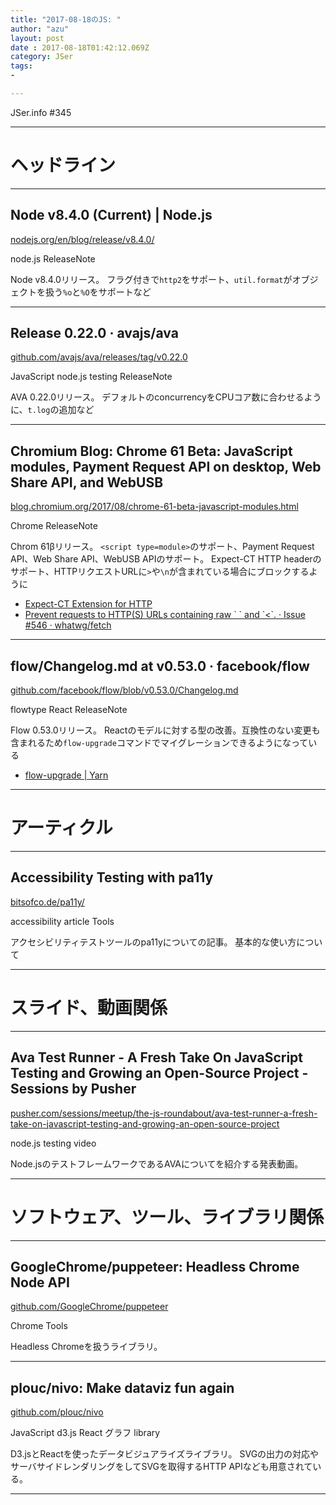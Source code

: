 ```yaml
---
title: "2017-08-18のJS: "
author: "azu"
layout: post
date : 2017-08-18T01:42:12.069Z
category: JSer
tags:
-

---
```


JSer.info #345

----

<h1 class="site-genre">ヘッドライン</h1>

----

## Node v8.4.0 (Current) | Node.js
[nodejs.org/en/blog/release/v8.4.0/](https://nodejs.org/en/blog/release/v8.4.0/ "Node v8.4.0 (Current) | Node.js")
<p class="jser-tags jser-tag-icon"><span class="jser-tag">node.js</span> <span class="jser-tag">ReleaseNote</span></p>

Node v8.4.0リリース。
フラグ付きで`http2`をサポート、`util.format`がオブジェクトを扱う`%o`と`%O`をサポートなど


----

## Release 0.22.0 · avajs/ava
[github.com/avajs/ava/releases/tag/v0.22.0](https://github.com/avajs/ava/releases/tag/v0.22.0 "Release 0.22.0 · avajs/ava")
<p class="jser-tags jser-tag-icon"><span class="jser-tag">JavaScript</span> <span class="jser-tag">node.js</span> <span class="jser-tag">testing</span> <span class="jser-tag">ReleaseNote</span></p>

AVA 0.22.0リリース。
デフォルトのconcurrencyをCPUコア数に合わせるように、`t.log`の追加など


----

## Chromium Blog: Chrome 61 Beta: JavaScript modules, Payment Request API on desktop, Web Share API, and WebUSB
[blog.chromium.org/2017/08/chrome-61-beta-javascript-modules.html](https://blog.chromium.org/2017/08/chrome-61-beta-javascript-modules.html "Chromium Blog: Chrome 61 Beta: JavaScript modules, Payment Request API on desktop, Web Share API, and WebUSB")
<p class="jser-tags jser-tag-icon"><span class="jser-tag">Chrome</span> <span class="jser-tag">ReleaseNote</span></p>

Chrom 61βリリース。
`<script type=module>`のサポート、Payment Request API、Web Share API、WebUSB APIのサポート。
Expect-CT HTTP headerのサポート、HTTPリクエストURLに`>`や`\n`が含まれている場合にブロックするように

- [Expect-CT Extension for HTTP](http://httpwg.org/http-extensions/expect-ct.html "Expect-CT Extension for HTTP")
- [Prevent requests to HTTP(S) URLs containing raw \`
\` and \`&lt;\`. · Issue #546 · whatwg/fetch](https://github.com/whatwg/fetch/issues/546 "Prevent requests to HTTP(S) URLs containing raw \&#x60;
\&#x60; and \&#x60;&amp;lt;\&#x60;. · Issue #546 · whatwg/fetch")

----

## flow/Changelog.md at v0.53.0 · facebook/flow
[github.com/facebook/flow/blob/v0.53.0/Changelog.md](https://github.com/facebook/flow/blob/v0.53.0/Changelog.md "flow/Changelog.md at v0.53.0 · facebook/flow")
<p class="jser-tags jser-tag-icon"><span class="jser-tag">flowtype</span> <span class="jser-tag">React</span> <span class="jser-tag">ReleaseNote</span></p>

Flow 0.53.0リリース。
Reactのモデルに対する型の改善。互換性のない変更も含まれるため`flow-upgrade`コマンドでマイグレーションできるようになっている

- [flow-upgrade | Yarn](https://yarnpkg.com/en/package/flow-upgrade "flow-upgrade | Yarn")

----
<h1 class="site-genre">アーティクル</h1>

----

## Accessibility Testing with pa11y
[bitsofco.de/pa11y/](https://bitsofco.de/pa11y/ "Accessibility Testing with pa11y")
<p class="jser-tags jser-tag-icon"><span class="jser-tag">accessibility</span> <span class="jser-tag">article</span> <span class="jser-tag">Tools</span></p>

アクセシビリティテストツールのpa11yについての記事。
基本的な使い方について


----
<h1 class="site-genre">スライド、動画関係</h1>

----

## Ava Test Runner - A Fresh Take On JavaScript Testing and Growing an Open-Source Project - Sessions by Pusher
[pusher.com/sessions/meetup/the-js-roundabout/ava-test-runner-a-fresh-take-on-javascript-testing-and-growing-an-open-source-project](https://pusher.com/sessions/meetup/the-js-roundabout/ava-test-runner-a-fresh-take-on-javascript-testing-and-growing-an-open-source-project "Ava Test Runner - A Fresh Take On JavaScript Testing and Growing an Open-Source Project - Sessions by Pusher")
<p class="jser-tags jser-tag-icon"><span class="jser-tag">node.js</span> <span class="jser-tag">testing</span> <span class="jser-tag">video</span></p>

Node.jsのテストフレームワークであるAVAについてを紹介する発表動画。


----
<h1 class="site-genre">ソフトウェア、ツール、ライブラリ関係</h1>

----

## GoogleChrome/puppeteer: Headless Chrome Node API
[github.com/GoogleChrome/puppeteer](https://github.com/GoogleChrome/puppeteer "GoogleChrome/puppeteer: Headless Chrome Node API")
<p class="jser-tags jser-tag-icon"><span class="jser-tag">Chrome</span> <span class="jser-tag">Tools</span></p>

Headless Chromeを扱うライブラリ。


----

## plouc/nivo: Make dataviz fun again
[github.com/plouc/nivo](https://github.com/plouc/nivo "plouc/nivo: Make dataviz fun again")
<p class="jser-tags jser-tag-icon"><span class="jser-tag">JavaScript</span> <span class="jser-tag">d3.js</span> <span class="jser-tag">React</span> <span class="jser-tag">グラフ</span> <span class="jser-tag">library</span></p>

D3.jsとReactを使ったデータビジュアライズライブラリ。
SVGの出力の対応やサーバサイドレンダリングをしてSVGを取得するHTTP APIなども用意されている。


----
